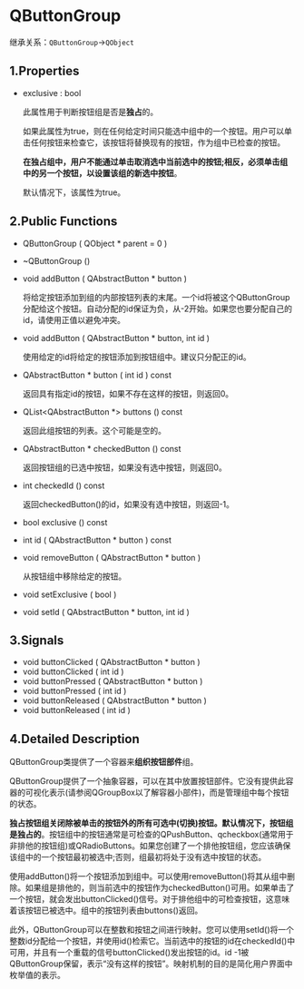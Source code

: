 # QButtonGroup

继承关系：`QButtonGroup`->`QObject`

## 1.Properties

- exclusive : bool

  此属性用于判断按钮组是否是**独占**的。

  如果此属性为true，则在任何给定时间只能选中组中的一个按钮。用户可以单击任何按钮来检查它，该按钮将替换现有的按钮，作为组中已检查的按钮。

  **在独占组中，用户不能通过单击取消选中当前选中的按钮;相反，必须单击组中的另一个按钮，以设置该组的新选中按钮**。

  默认情况下，该属性为true。

## 2.Public Functions

- QButtonGroup ( QObject * parent = 0 )

- ~QButtonGroup ()

- void	addButton ( QAbstractButton * button )

  将给定按钮添加到组的内部按钮列表的末尾。一个id将被这个QButtonGroup分配给这个按钮。自动分配的id保证为负，从-2开始。如果您也要分配自己的id，请使用正值以避免冲突。

- void	addButton ( QAbstractButton * button, int id )

  使用给定的id将给定的按钮添加到按钮组中。建议只分配正的id。

- QAbstractButton *	button ( int id ) const

  返回具有指定id的按钮，如果不存在这样的按钮，则返回0。

- QList<QAbstractButton *>	buttons () const

  返回此组按钮的列表。这个可能是空的。

- QAbstractButton *	checkedButton () const

  返回按钮组的已选中按钮，如果没有选中按钮，则返回0。

- int	checkedId () const

  返回checkedButton()的id，如果没有选中按钮，则返回-1。

- bool	exclusive () const

- int	id ( QAbstractButton * button ) const

- void	removeButton ( QAbstractButton * button )

  从按钮组中移除给定的按钮。

- void	setExclusive ( bool )

- void	setId ( QAbstractButton * button, int id )

## 3.Signals

- void	buttonClicked ( QAbstractButton * button )
- void	buttonClicked ( int id )
- void	buttonPressed ( QAbstractButton * button )
- void	buttonPressed ( int id )
- void	buttonReleased ( QAbstractButton * button )
- void	buttonReleased ( int id )

## 4.Detailed Description

QButtonGroup类提供了一个容器来**组织按钮部件**组。

QButtonGroup提供了一个抽象容器，可以在其中放置按钮部件。它没有提供此容器的可视化表示(请参阅QGroupBox以了解容器小部件)，而是管理组中每个按钮的状态。

**独占按钮组关闭除被单击的按钮外的所有可选中(切换)按钮。默认情况下，按钮组是独占的**。按钮组中的按钮通常是可检查的QPushButton、qcheckbox(通常用于非排他的按钮组)或QRadioButtons。如果您创建了一个排他按钮组，您应该确保该组中的一个按钮最初被选中;否则，组最初将处于没有选中按钮的状态。

使用addButton()将一个按钮添加到组中。可以使用removeButton()将其从组中删除。如果组是排他的，则当前选中的按钮作为checkedButton()可用。如果单击了一个按钮，就会发出buttonClicked()信号。对于排他组中的可检查按钮，这意味着该按钮已被选中。组中的按钮列表由buttons()返回。

此外，QButtonGroup可以在整数和按钮之间进行映射。您可以使用setId()将一个整数id分配给一个按钮，并使用id()检索它。当前选中的按钮的id在checkedId()中可用，并且有一个重载的信号buttonClicked()发出按钮的id。id -1被QButtonGroup保留，表示“没有这样的按钮”。映射机制的目的是简化用户界面中枚举值的表示。